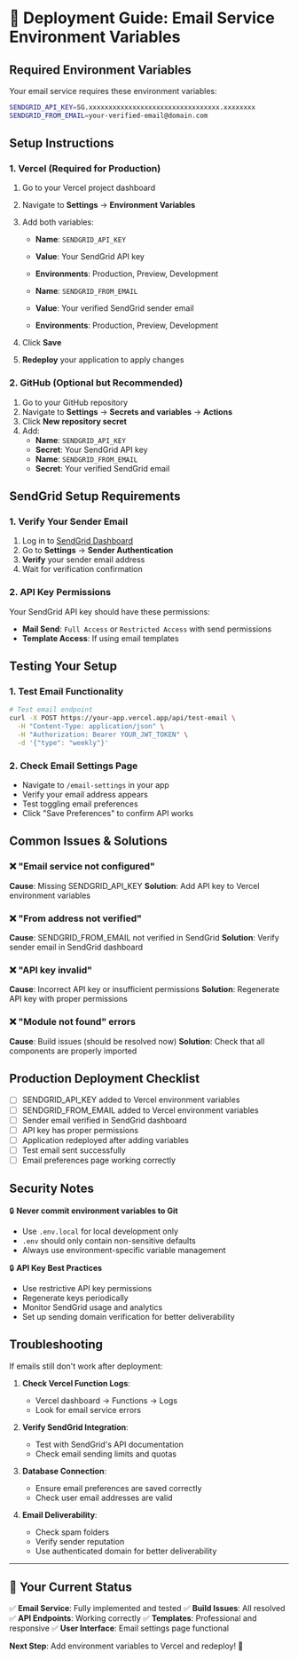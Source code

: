# 🚀 Deployment Guide: Email Service Environment Variables

## Required Environment Variables

Your email service requires these environment variables:

```bash
SENDGRID_API_KEY=SG.xxxxxxxxxxxxxxxxxxxxxxxxxxxxxxxxx.xxxxxxxx
SENDGRID_FROM_EMAIL=your-verified-email@domain.com
```

## Setup Instructions

### 1. Vercel (Required for Production)

1. Go to your Vercel project dashboard
2. Navigate to **Settings** → **Environment Variables**
3. Add both variables:
   - **Name**: `SENDGRID_API_KEY`
   - **Value**: Your SendGrid API key
   - **Environments**: Production, Preview, Development

   - **Name**: `SENDGRID_FROM_EMAIL` 
   - **Value**: Your verified SendGrid sender email
   - **Environments**: Production, Preview, Development

4. Click **Save**
5. **Redeploy** your application to apply changes

### 2. GitHub (Optional but Recommended)

1. Go to your GitHub repository
2. Navigate to **Settings** → **Secrets and variables** → **Actions**
3. Click **New repository secret**
4. Add:
   - **Name**: `SENDGRID_API_KEY`
   - **Secret**: Your SendGrid API key
   - **Name**: `SENDGRID_FROM_EMAIL`
   - **Secret**: Your verified SendGrid email

## SendGrid Setup Requirements

### 1. Verify Your Sender Email
1. Log in to [SendGrid Dashboard](https://app.sendgrid.com)
2. Go to **Settings** → **Sender Authentication**
3. **Verify** your sender email address
4. Wait for verification confirmation

### 2. API Key Permissions
Your SendGrid API key should have these permissions:
- **Mail Send**: `Full Access` or `Restricted Access` with send permissions
- **Template Access**: If using email templates

## Testing Your Setup

### 1. Test Email Functionality
```bash
# Test email endpoint
curl -X POST https://your-app.vercel.app/api/test-email \
  -H "Content-Type: application/json" \
  -H "Authorization: Bearer YOUR_JWT_TOKEN" \
  -d '{"type": "weekly"}'
```

### 2. Check Email Settings Page
- Navigate to `/email-settings` in your app
- Verify your email address appears
- Test toggling email preferences
- Click "Save Preferences" to confirm API works

## Common Issues & Solutions

### ❌ "Email service not configured"
**Cause**: Missing SENDGRID_API_KEY
**Solution**: Add API key to Vercel environment variables

### ❌ "From address not verified"  
**Cause**: SENDGRID_FROM_EMAIL not verified in SendGrid
**Solution**: Verify sender email in SendGrid dashboard

### ❌ "API key invalid"
**Cause**: Incorrect API key or insufficient permissions
**Solution**: Regenerate API key with proper permissions

### ❌ "Module not found" errors
**Cause**: Build issues (should be resolved now)
**Solution**: Check that all components are properly imported

## Production Deployment Checklist

- [ ] SENDGRID_API_KEY added to Vercel environment variables
- [ ] SENDGRID_FROM_EMAIL added to Vercel environment variables  
- [ ] Sender email verified in SendGrid dashboard
- [ ] API key has proper permissions
- [ ] Application redeployed after adding variables
- [ ] Test email sent successfully
- [ ] Email preferences page working correctly

## Security Notes

🔒 **Never commit environment variables to Git**
- Use `.env.local` for local development only
- `.env` should only contain non-sensitive defaults
- Always use environment-specific variable management

🔒 **API Key Best Practices**
- Use restrictive API key permissions
- Regenerate keys periodically
- Monitor SendGrid usage and analytics
- Set up sending domain verification for better deliverability

## Troubleshooting

If emails still don't work after deployment:

1. **Check Vercel Function Logs**:
   - Vercel dashboard → Functions → Logs
   - Look for email service errors

2. **Verify SendGrid Integration**:
   - Test with SendGrid's API documentation
   - Check email sending limits and quotas

3. **Database Connection**:
   - Ensure email preferences are saved correctly
   - Check user email addresses are valid

4. **Email Deliverability**:
   - Check spam folders
   - Verify sender reputation
   - Use authenticated domain for better deliverability

---

## 🎯 Your Current Status

✅ **Email Service**: Fully implemented and tested
✅ **Build Issues**: All resolved  
✅ **API Endpoints**: Working correctly
✅ **Templates**: Professional and responsive
✅ **User Interface**: Email settings page functional

**Next Step**: Add environment variables to Vercel and redeploy! 🚀
